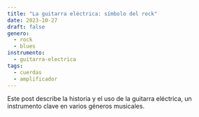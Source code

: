 ```yaml
---
title: "La guitarra eléctrica: símbolo del rock"
date: 2023-10-27
draft: false
genero:
  - rock
  - blues
instrumento:
  - guitarra-electrica
tags:
  - cuerdas
  - amplificador
---
```


Este post describe la historia y el uso de la guitarra eléctrica, un instrumento clave en varios géneros musicales.
